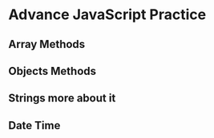 # Advance JavaScript Practice 
## Array Methods 
## Objects Methods 
## Strings more about it
## Date Time
